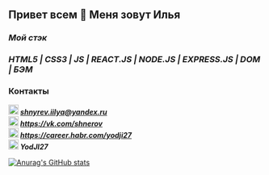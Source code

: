 ## Привет всем 👋 Меня зовут Илья

### ***Мой стэк***

### ***HTML5 | CSS3 | JS | REACT.JS | NODE.JS | EXPRESS.JS | DOM | БЭМ***


### Контакты
***<img src="https://www.pngrepo.com/png/285/170/email.png" width="20" height="20">  shnyrev.iilya@yandex.ru***   
***<img src="https://simpleicons.org/icons/vk.svg" width="20" height="20">  https://vk.com/shnerov***  
***<img src="https://simpleicons.org/icons/habr.svg" width="20" height="20">  https://career.habr.com/yodji27***  
***<img src="https://simpleicons.org/icons/telegram.svg" width="20" height="20">  YodJI27***  



[![Anurag's GitHub stats](https://github-readme-stats.vercel.app/api?username=Yodji27)](https://github.com/anuraghazra/github-readme-stats)
